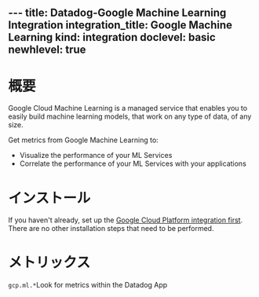 --- title: Datadog-Google Machine Learning Integration integration_title: Google Machine Learning kind: integration doclevel: basic
newhlevel: true
---

# 概要
Google Cloud Machine Learning is a managed service that enables you to easily build machine learning models, that work on any type of data, of any size.

Get metrics from Google Machine Learning to:

* Visualize the performance of your ML Services
* Correlate the performance of your ML Services with your applications

# インストール

If you haven't already, set up the [Google Cloud Platform integration first](/integrations/google_cloud_platform). There are no other installation steps that need to be performed.

# メトリックス

`gcp.ml.*`Look for  metrics within the Datadog App

